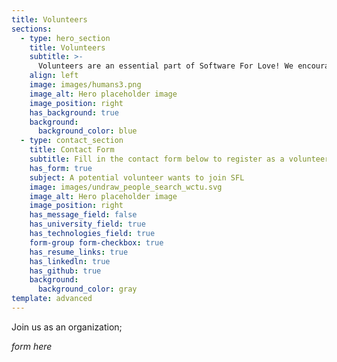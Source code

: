 ```yaml
---
title: Volunteers
sections:
  - type: hero_section
    title: Volunteers
    subtitle: >-
      Volunteers are an essential part of Software For Love! We encourage our team to be unique and proud of their creativity. We provide a platform that allows our volunteers to demonstrate their skills and abilities while providing back to our community. Apply today to join our growing team! 
    align: left
    image: images/humans3.png
    image_alt: Hero placeholder image
    image_position: right
    has_background: true
    background:
      background_color: blue
  - type: contact_section 
    title: Contact Form 
    subtitle: Fill in the contact form below to register as a volunteer for SFL!
    has_form: true
    subject: A potential volunteer wants to join SFL 
    image: images/undraw_people_search_wctu.svg
    image_alt: Hero placeholder image
    image_position: right
    has_message_field: false
    has_university_field: true
    has_technologies_field: true
    form-group form-checkbox: true
    has_resume_links: true
    has_linkedln: true
    has_github: true
    background:
      background_color: gray
template: advanced
---
```


Join us as an organization;

_form here_